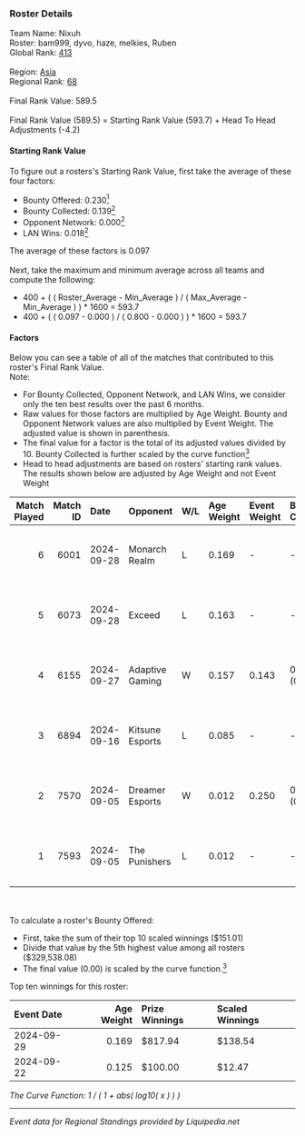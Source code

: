 ### Roster Details<br />
Team Name: Nixuh<br />
Roster: bam999, dyvo, haze, melkies, Ruben<br />
Global Rank: [413](../standings_global.md)<br />
<br />
Region: [Asia]( ../standings_asia.md)<br />
Regional Rank: [68]( ../standings_asia.md)<br />
<br />
Final Rank Value:  589.5<br />
<br />
Final Rank Value (589.5) = Starting Rank Value (593.7) + Head To Head Adjustments (-4.2)<br />

#### Starting Rank Value<br />
To figure out a rosters's Starting Rank Value, first take the average of these four factors:<br />
- Bounty Offered: 0.230[<sup>1</sup>](#table2)
- Bounty Collected: 0.139[<sup>2</sup>](#table1)
- Opponent Network: 0.000[<sup>2</sup>](#table1)
- LAN Wins: 0.018[<sup>2</sup>](#table1)

The average of these factors is 0.097<br />
<br />
Next, take the maximum and minimum average across all teams and compute the following:<br />
- 400 + ( ( Roster_Average - Min_Average ) / ( Max_Average - Min_Average ) ) * 1600 = 593.7
- 400 + ( ( 0.097 - 0.000 ) / ( 0.800 - 0.000 ) ) * 1600 = 593.7


#### Factors<br />
Below you can see a table of all of the matches that contributed to this roster's Final Rank Value.<br />
Note:<br />

- For Bounty Collected, Opponent Network, and LAN Wins, we consider only the ten best results over the past 6 months.
- Raw values for those factors are multiplied by Age Weight. Bounty and Opponent Network values are also multiplied by Event Weight. The adjusted value is shown in parenthesis.
- The final value for a factor is the total of its adjusted values divided by 10. Bounty Collected is further scaled by the curve function[<sup>3</sup>](#curveFunction)
- Head to head adjustments are based on rosters' starting rank values. The results shown below are adjusted by Age Weight and not Event Weight
<span id="table1"></span><br />


| Match Played | Match ID | Date       | Opponent        | W/L | Age Weight | Event Weight | Bounty Collected | Opponent Network | LAN Wins  | H2H Adj. | Roster                             |
| -: | -: | :- | :- | :- | :- | :- | :- | :- | :- | -: | :- |
|            6 |     6001 | 2024-09-28 | Monarch Realm   | L   | 0.169      | -            | -                | -                | -         |    -2.47 | bam999, dyvo, haze, melkies, Ruben |
|            5 |     6073 | 2024-09-28 | Exceed          | L   | 0.163      | -            | -                | -                | -         |    -2.32 | bam999, dyvo, haze, melkies, Ruben |
|            4 |     6155 | 2024-09-27 | Adaptive Gaming | W   | 0.157      | 0.143        | 0.000 (0.000)    | 0.000 (0.000)    | 1 (0.157) |     1.90 | bam999, dyvo, haze, melkies, Ruben |
|            3 |     6894 | 2024-09-16 | Kitsune Esports | L   | 0.085      | -            | -                | -                | -         |    -1.27 | bam999, dyvo, haze, melkies, Ruben |
|            2 |     7570 | 2024-09-05 | Dreamer Esports | W   | 0.012      | 0.250        | 0.000 (0.000)    | 0.001 (0.000)    | 0 (0.000) |     0.12 | bam999, dyvo, haze, melkies, Ruben |
|            1 |     7593 | 2024-09-05 | The Punishers   | L   | 0.012      | -            | -                | -                | -         |    -0.14 | bam999, dyvo, haze, melkies, Ruben |

<br />
<span id="table2"></span><br />
To calculate a roster's Bounty Offered:<br />

- First, take the sum of their top 10 scaled winnings ($151.01)
- Divide that value by the 5th highest value among all rosters ($329,538.08)
- The final value (0.00) is scaled by the curve function.[<sup>3</sup>](#curveFunction)

Top ten winnings for this roster:<br />

| Event Date | Age Weight | Prize Winnings | Scaled Winnings |
| :- | -: | :- | :- |
| 2024-09-29 |      0.169 | $817.94        | $138.54         |
| 2024-09-22 |      0.125 | $100.00        | $12.47          |


<span id="curveFunction"></span>_The Curve Function: 1 / ( 1 + abs( log10( x ) ) )_<br />

---
_Event data for Regional Standings provided by Liquipedia.net_<br />

